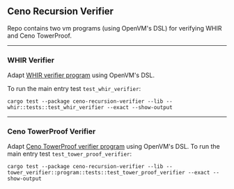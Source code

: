 ## Ceno Recursion Verifier

Repo contains two vm programs (using OpenVM's DSL) for verifying WHIR and Ceno TowerProof. 

---

### WHIR Verifier
Adapt [WHIR verifier program](https://github.com/scroll-tech/whir/blob/main/src/whir/verifier.rs) using OpenVM's DSL. 

To run the main entry test `test_whir_verifier`:
```
cargo test --package ceno-recursion-verifier --lib -- whir::tests::test_whir_verifier --exact --show-output
```

---

### Ceno TowerProof Verifier
Adapt [Ceno TowerProof verifier program](https://github.com/scroll-tech/ceno/blob/master/ceno_zkvm/src/scheme/verifier.rs) using OpenVM's DSL.
To run the main entry test `test_tower_proof_verifier`:
```
cargo test --package ceno-recursion-verifier --lib -- tower_verifier::program::tests::test_tower_proof_verifier --exact --show-output
```
